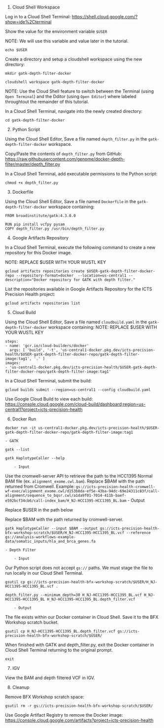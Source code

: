 1. Cloud Shell Workspace

Log in to a Cloud Shell Terminal: https://shell.cloud.google.com/?show=ide%2Cterminal

Show the value for the environment variable `$USER`

NOTE: We will use this variable and value later in the tutorial.
```
echo $USER
```

Create a directory and setup a cloudshell workspace using the new directory:
```
mkdir gatk-depth-filter-docker
```

```
cloudshell workspace gatk-depth-filter-docker
```
NOTE: Use the Cloud Shell feature to switch between the Terminal (using `Open Terminal`) and the Dditor (using `Open Editor`) where labeled throughtout the remainder of this tutorial.

In a Cloud Shell Terminal, navigate into the newly created directory:
```
cd gatk-depth-filter-docker
``` 

2. Python Script

Using the Cloud Shell Editor, Save a file named `depth_filter.py` in the `gatk-depth-filter-docker` workspace. 

Copy/Paste the contents of `depth_filter.py` from GitHub:
https://raw.githubusercontent.com/genome/docker-depth-filter/master/depth_filter.py

In a Cloud Shell Terminal, add executable permissions to the Python script:
```
chmod +x depth_filter.py
```

3. Dockerfile

Using the Cloud Shell Editor, Save a file named `Dockerfile` in the `gatk-depth-filter-docker` workspace containing:
```
FROM broadinstitute/gatk:4.3.0.0

RUN pip install vcfpy pysam
COPY depth_filter.py /usr/bin/depth_filter.py
```

4. Google Artifacts Repository

In a Cloud Shell Terminal, execute the following command to create a new repository for this Docker image.

NOTE: REPLACE $USER WITH YOUR WUSTL KEY

```
gcloud artifacts repositories create $USER-gatk-depth-filter-docker-repo --repository-format=docker  --location=us-central1 --description="Docker repository for GATK with depth filter."
```
List the repositories available in Google Artifacts Repository for the ICTS Precision Health project:
```
gcloud artifacts repositories list
```

5. Cloud Build

Using the Cloud Shell Editor, Save a file named `cloudbuild.yaml` in the `gatk-depth-filter-docker` workspace containing:
NOTE: REPLACE $USER WITH YOUR WUSTL KEY
```
steps:
- name: 'gcr.io/cloud-builders/docker'
  args: [ 'build', '-t', 'us-central1-docker.pkg.dev/icts-precision-health/$USER-gatk-depth-filter-docker-repo/gatk-depth-filter-image:tag1', '.' ]
images:
- 'us-central1-docker.pkg.dev/icts-precision-health/$USER-gatk-depth-filter-docker-repo/gatk-depth-filter-image:tag1'
```

In a Cloud Shell Terminal, submit the build:
```
gcloud builds submit --region=us-central1 --config cloudbuild.yaml
```

Use Google Cloud Build to view each build: https://console.cloud.google.com/cloud-build/dashboard;region=us-central1?project=icts-precision-health

6. Docker Run

```
docker run -it us-central1-docker.pkg.dev/icts-precision-health/$USER-gatk-depth-filter-docker-repo/gatk-depth-filter-image:tag1
```

    - GATK
```
gatk --list
```

```
gatk HaplotypeCaller --help
```
        - Input
Use the cromwell-server API to retrieve the path to the HCC1395 Normal BAM file (ex. `alignment_exome.cwl.bam`).
Replace $BAM with the path returned from Cromwell. Example: `gs://icts-precision-health-cromwell-wf-exec/alignment_exome.cwl/d153b0da-ef5e-43ba-94dc-69e24311c83f/call-alignment/sequence_to_bqsr.cwl/a1da9f01-7014-411b-baef-e592bcf34cb6/call-index_bam/H_NJ-HCC1395-HCC1395_BL.bam`
        - Output

Replace $USER in the path below

Replace $BAM with the path returned by cromwell-server. 
```
gatk HaplotypeCaller --input $BAM --output gs://icts-precision-health-bfx-workshop-scratch/$USER/H_NJ-HCC1395-HCC1395_BL.vcf --reference gs://analysis-workflows-example-data/somatic_inputs/hla_and_brca_genes.fa
```
    - Depth Filter

        - Input

Our Python script does not accept `gs://` paths. We must stage the file to run locally in our Cloud Shell Terminal.
```
gsutil cp gs://icts-precision-health-bfx-workshop-scratch/$USER/H_NJ-HCC1395-HCC1395_BL.vcf .
```

```
depth_filter.py --minimum_depth=30 H_NJ-HCC1395-HCC1395_BL.vcf H_NJ-HCC1395-HCC1395_BL H_NJ-HCC1395-HCC1395_BL.depth_filter.vcf
```

        - Output

The file exists within our Docker container in Cloud Shell. Save it to the BFX Workshop scratch bucket.
```
gsutil cp H_NJ-HCC1395-HCC1395_BL.depth_filter.vcf gs://icts-precision-health-bfx-workshop-scratch/$USER/
```

When finished with GATK and depth_filter.py, exit the Docker container in Cloud Shell Terminal returning to the original prompt.
```
exit
```


7. IGV

View the BAM and depth filtered VCF in IGV.

8. Cleanup

Remove BFX Workshop scratch space:
```
gsutil rm -r gs://icts-precision-health-bfx-workshop-scratch/$USER/
```

Use Google Artifact Registry to remove the Docker image: https://console.cloud.google.com/artifacts?project=icts-precision-health

